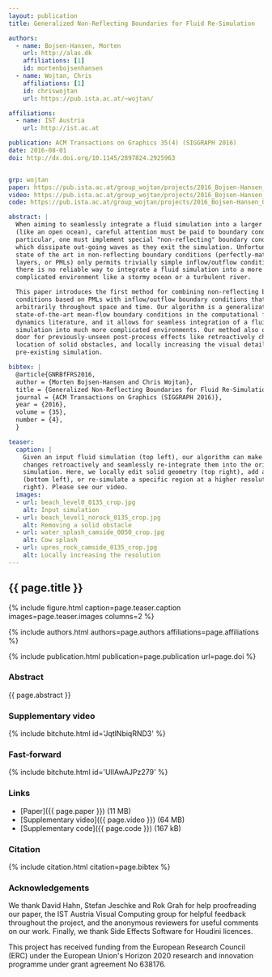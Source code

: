 ```yaml
---
layout: publication
title: Generalized Non-Reflecting Boundaries for Fluid Re-Simulation

authors:
  - name: Bojsen-Hansen, Morten
    url: http://alas.dk
    affiliations: [1]
    id: mortenbojsenhansen
  - name: Wojtan, Chris
    affiliations: [1]
    id: chriswojtan
    url: https://pub.ista.ac.at/~wojtan/

affiliations:
  - name: IST Austria
    url: http://ist.ac.at

publication: ACM Transactions on Graphics 35(4) (SIGGRAPH 2016)
date: 2016-08-01
doi: http://dx.doi.org/10.1145/2897824.2925963


grp: wojtan
paper: https://pub.ista.ac.at/group_wojtan/projects/2016_Bojsen-Hansen_GNRBfFRS/2016_Bojsen-Hansen_GNRBfFRS.pdf
video: https://pub.ista.ac.at/group_wojtan/projects/2016_Bojsen-Hansen_GNRBfFRS/2016_Bojsen-Hansen_GNRBfFRS.mp4
code: https://pub.ista.ac.at/group_wojtan/projects/2016_Bojsen-Hansen_GNRBfFRS/2016_Bojsen-Hansen_GNRBfFRS.zip

abstract: |
  When aiming to seamlessly integrate a fluid simulation into a larger scenario
  (like an open ocean), careful attention must be paid to boundary conditions. In
  particular, one must implement special "non-reflecting" boundary conditions,
  which dissipate out-going waves as they exit the simulation. Unfortunately, the
  state of the art in non-reflecting boundary conditions (perfectly-matched
  layers, or PMLs) only permits trivially simple inflow/outflow conditions, so
  there is no reliable way to integrate a fluid simulation into a more
  complicated environment like a stormy ocean or a turbulent river.

  This paper introduces the first method for combining non-reflecting boundary
  conditions based on PMLs with inflow/outflow boundary conditions that vary
  arbitrarily throughout space and time. Our algorithm is a generalization of
  state-of-the-art mean-flow boundary conditions in the computational fluid
  dynamics literature, and it allows for seamless integration of a fluid
  simulation into much more complicated environments. Our method also opens the
  door for previously-unseen post-process effects like retroactively changing the
  location of solid obstacles, and locally increasing the visual detail of a
  pre-existing simulation.

bibtex: |
  @article{GNRBfFRS2016,
  author = {Morten Bojsen-Hansen and Chris Wojtan},
  title = {Generalized Non-Reflecting Boundaries for Fluid Re-Simulation},
  journal = {ACM Transactions on Graphics (SIGGRAPH 2016)},
  year = {2016},
  volume = {35},
  number = {4},
  }

teaser:
  caption: |
    Given an input fluid simulation (top left), our algorithm can make local
    changes retroactively and seamlessly re-integrate them into the original fluid
    simulation. Here, we locally edit solid geometry (top right), add a cow splash
    (bottom left), or re-simulate a specific region at a higher resolution (bottom
    right). Please see our video.
  images:
  - url: beach_level0_0135_crop.jpg
    alt: Input simulation 
  - url: beach_level1_norock_0135_crop.jpg
    alt: Removing a solid obstacle
  - url: water_splash_camside_0050_crop.jpg
    alt: Cow splash
  - url: upres_rock_camside_0135_crop.jpg
    alt: Locally increasing the resolution
---
```


## {{ page.title }}

{% include figure.html caption=page.teaser.caption images=page.teaser.images columns=2 %}

{% include authors.html authors=page.authors affiliations=page.affiliations %}

{% include publication.html publication=page.publication url=page.doi %}

### Abstract

{{ page.abstract }}

### Supplementary video

{% include bitchute.html id='JqtlNbiqRND3' %}

### Fast-forward

{% include bitchute.html id='UlIAwAJPz279' %}

### Links

* [Paper]({{ page.paper }}) (11 MB)
* [Supplementary video]({{ page.video }}) (64 MB)
* [Supplementary code]({{ page.code }}) (167 kB)

### Citation

{% include citation.html citation=page.bibtex %}

### Acknowledgements

We thank David Hahn, Stefan Jeschke and Rok Grah for help proofreading our
paper, the IST Austria Visual Computing group for helpful feedback throughout
the project, and the anonymous reviewers for useful comments on our work.
Finally, we thank Side Effects Software for Houdini licences.

This project has received funding from the European Research Council (ERC)
under the European Union's Horizon 2020 research and innovation programme under
grant agreement No 638176.
